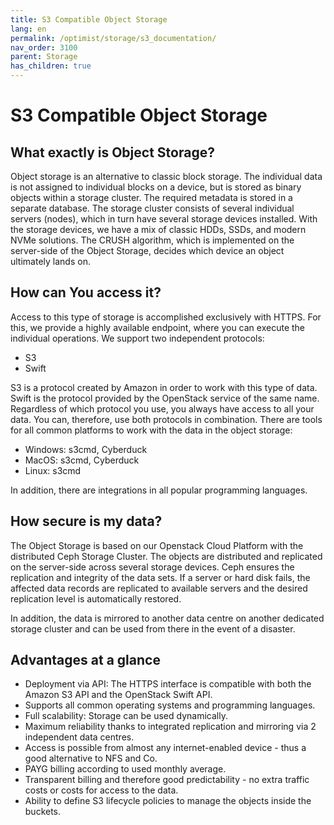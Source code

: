 ```yaml
---
title: S3 Compatible Object Storage
lang: en
permalink: /optimist/storage/s3_documentation/
nav_order: 3100
parent: Storage
has_children: true
---
```


# S3 Compatible Object Storage

## What exactly is Object Storage?

Object storage is an alternative to classic block storage. The individual data is not assigned to individual blocks on a device, but is stored as binary objects within a storage cluster. The required metadata is stored in a separate database.
The storage cluster consists of several individual servers (nodes), which in turn have several storage devices installed. With the storage devices, we have a mix of classic HDDs, SSDs, and modern NVMe solutions.
The CRUSH algorithm, which is implemented on the server-side of the Object Storage, decides which device an object ultimately lands on.

## How can You access it?

Access to this type of storage is accomplished exclusively with HTTPS. For this, we provide a highly available endpoint, where you can execute the individual operations.
We support two independent protocols:

- S3
- Swift

S3 is a protocol created by Amazon in order to work with this type of data. Swift is the protocol provided by the OpenStack service of the same name.
Regardless of which protocol you use, you always have access to all your data. You can, therefore, use both protocols in combination.
There are tools for all common platforms to work with the data in the object storage:

- Windows: s3cmd, Cyberduck
- MacOS: s3cmd, Cyberduck
- Linux: s3cmd

In addition, there are integrations in all popular programming languages.

## How secure is my data?

The Object Storage is based on our Openstack Cloud Platform with the distributed Ceph Storage Cluster. The objects are distributed and replicated on the server-side across several storage devices.
Ceph ensures the replication and integrity of the data sets. If a server or hard disk fails, the affected data records are replicated to available servers and the desired replication level is automatically restored.

In addition, the data is mirrored to another data centre on another dedicated storage cluster and can be used from there in the event of a disaster.

## Advantages at a glance

- Deployment via API: The HTTPS interface is compatible with both the Amazon S3 API and the OpenStack Swift API.
- Supports all common operating systems and programming languages.
- Full scalability: Storage can be used dynamically.
- Maximum reliability thanks to integrated replication and mirroring via 2 independent data centres.
- Access is possible from almost any internet-enabled device - thus a good alternative to NFS and Co.
- PAYG billing according to used monthly average.
- Transparent billing and therefore good predictability - no extra traffic costs or costs for access to the data.
- Ability to define S3 lifecycle policies to manage the objects inside the buckets.
